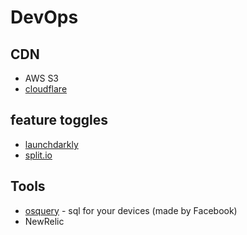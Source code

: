 # DevOps

## CDN

* AWS S3
* [cloudflare](https://www.cloudflare.com/)


## feature toggles

- [launchdarkly](https://launchdarkly.com/) 
- [split.io](https://www.split.io/)

## Tools

* [osquery](https://osquery.io/) - sql for your devices (made by Facebook)
* NewRelic


